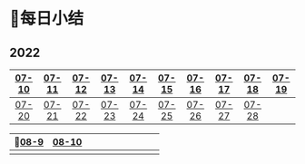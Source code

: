 # 🎯每日小结

## 2022

| [07-10](/每日小结/07-10.md) | [07-11](/每日小结/07-11.md) | [07-12](/每日小结/07-12.md) | [07-13](/每日小结/07-13.md) | [07-14](/每日小结/07-14.md) | [07-15](/每日小结/07-15.md) | [07-16](/每日小结/07-16.md) | [07-17](/每日小结/07-17.md) | [07-18](/每日小结/07-18.md) | [07-19](/每日小结/07-19.md) |
| :-------------------------: | :-------------------------: | :-------------------------: | :-------------------------: | :-------------------------: | :-------------------------: | :-------------------------: | :-------------------------: | :-------------------------: | :-------------------------: |
| [07-20](/每日小结/07-20.md) | [07-21](/每日小结/07-21.md) | [07-22](/每日小结/07-22.md) | [07-23](/每日小结/07-23.md) | [07-24](/每日小结/07-24.md) | [07-25](/每日小结/07-25.md) | [07-26](/每日小结/07-26.md) | [07-27](/每日小结/07-27.md) | [07-28](/每日小结/07-28.md) |                             |

| 🚩[08-9](/每日小结/08-9.md) | [08-10](/每日小结/08-10.md) |      |      |      |      |      |      |      |      |
| :------------------------: | --------------------------- | ---- | ---- | ---- | ---- | ---- | ---- | ---- | ---- |
|                            |                             |      |      |      |      |      |      |      |      |


